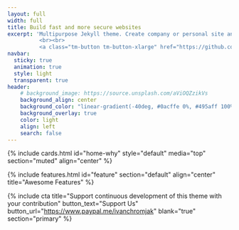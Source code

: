 ```yaml
---
layout: full
width: full
title: Build fast and more secure websites
excerpt: 'Multipurpose Jekyll theme. Create company or personal site and host on GitHub for free.
          <br><br>
          <a class="tm-button tm-button-xlarge" href="https://github.com/ivanchromjak/jekyll-theme-plus/fork"><span uk-icon="github"></span> Fork on GitHub</a>'
navbar:
  sticky: true
  animation: true
  style: light
  transparent: true
header:
    # background_image: https://source.unsplash.com/aViOQZzikVs
    background_align: center
    background_color: "linear-gradient(-40deg, #0acffe 0%, #495aff 100%)"
    background_overlay: true
    color: light
    align: left
    search: false
---
```


{% include cards.html id="home-why" style="default" media="top" section="muted" align="center" %}

{% include features.html id="feature" section="default" align="center" title="Awesome Features" %}

{% include cta title="Support continuous development of this theme with your contribution" button_text="Support Us" button_url="https://www.paypal.me/ivanchromjak" blank="true" section="primary" %}




<!--

{% include cards.html id="home-right" style="" media="right" section="muted" %}

{% include cards.html id="home-next" style="primary" align="center" section="muted" %}

{% include instagram.html count="8" section="default" %}

background-image: linear-gradient(to right, #0acffe 0%, #495aff 100%);
background-image: linear-gradient(-225deg, #AC32E4 0%, #7918F2 48%, #4801FF 100%);
background-image: linear-gradient(-225deg, #A445B2 0%, #D41872 52%, #FF0066 100%); -->
